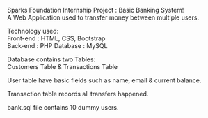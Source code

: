 Sparks Foundation Internship Project : Basic Banking System! <br />
A Web Application used to transfer money between multiple users.

Technology used: <br />
Front-end : HTML, CSS, Bootstrap<br />Back-end : PHP Database : MySQL

Database contains two Tables: <br /> Customers Table & Transactions Table

User table have basic fields such as name, email & current balance.

Transaction table records all transfers happened.

bank.sql file contains 10 dummy users.

